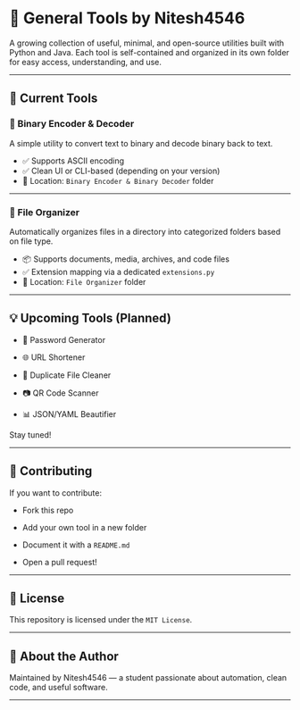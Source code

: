 # 🧰 General Tools by Nitesh4546

A growing collection of useful, minimal, and open-source utilities built with Python and Java. Each tool is self-contained and organized in its own folder for easy access, understanding, and use.

---

## 📂 Current Tools

### 🔢 Binary Encoder & Decoder
A simple utility to convert text to binary and decode binary back to text.

- ✅ Supports ASCII encoding
- ✅ Clean UI or CLI-based (depending on your version)
- 📁 Location: `Binary Encoder & Binary Decoder` folder

---

### 📁 File Organizer
Automatically organizes files in a directory into categorized folders based on file type.

- 📦 Supports documents, media, archives, and code files
- ✅ Extension mapping via a dedicated `extensions.py`
- 📁 Location: `File Organizer` folder


---

## 💡 Upcoming Tools (Planned)
- 🔐 Password Generator

- 🌐 URL Shortener

- 🧹 Duplicate File Cleaner

- 📷 QR Code Scanner

- 📊 JSON/YAML Beautifier

Stay tuned!

---
## 🤝 Contributing

If you want to contribute:

-    Fork this repo

-    Add your own tool in a new folder

-   Document it with a `README.md`

-   Open a pull request!

---
## 📄 License
This repository is licensed under the `MIT License`.

---

## 🙋 About the Author
Maintained by Nitesh4546 — a student passionate about automation, clean code, and useful software.

---
